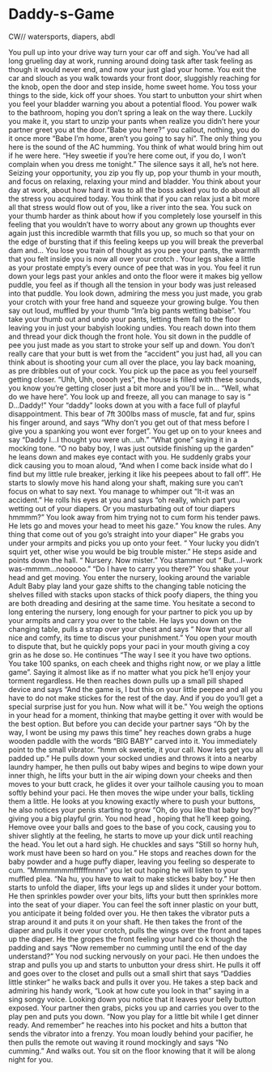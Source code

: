 # Daddy-s-Game
CW// watersports, diapers, abdl

You pull up into your drive way turn your car off and sigh. You’ve had all long grueling day at work, running around doing task after task feeling as though it would never end, and now your just glad your home. You exit the car and slouch as you walk towards your front door, sluggishly reaching for the knob, open the door and step inside, home sweet home. You toss your things to the side, kick off your shoes. You start to unbutton your shirt when you feel your bladder warning you about a potential flood. You power walk to the bathroom, hoping you don’t spring a leak on the way there. Luckily you make it, you start to unzip your pants when realize you didn’t here your partner greet you at the door.“Babe you here?” you callout, nothing, you do it once more “Babe I’m home, aren’t you going to say hi”. The only thing you here is the sound of the AC humming. You think of what would bring him out if he were here. “Hey sweetie if you’re here come out, if you do, I won’t complain when you dress me tonight.” The silence says it all, he’s not here. Seizing your opportunity, you zip you fly up, pop your thumb in your mouth, and focus on relaxing, relaxing your mind and bladder. You think about your day at work, about how hard it was to all the boss asked you to do about all the stress you acquired today. You think that if you can relax just a bit more all that stress would flow out of you, like a river into the sea. You suck on your thumb harder as think about how if you completely lose yourself in this feeling that you wouldn’t have to worry about any grown up thoughts ever again just this incredible warmth that fills you up, so much so that your on the edge of bursting that if this feeling keeps up you will break the preverbal dam and…
You lose you train of thought as you pee your pants, the warmth that you felt inside you is now all over your crotch . Your legs shake a little as your prostate empty’s every ounce of pee that was in you. You feel it run down your legs past your ankles and onto the floor were it makes big yellow puddle, you feel as if though all the tension in your body was just released into that puddle. You look down, admiring the mess you just made, you grab your crotch with your free hand and squeeze your growing bulge. You then say out loud, muffled by your thumb “Im’a big pants wetting babise”. You take your thumb out and undo your pants, letting them fall to the floor leaving you in just your babyish looking undies. You reach down into them and thread your dick though the front hole. You sit down in the puddle of pee you just made as you start to stroke your self up and down. You don’t really care that your butt is wet from the “accident” you just had, all you can think about is shooting your cum all over the place, you lay back moaning, as pre dribbles out of your cock. You pick up the pace as you feel yourself getting closer. “Uhh, Uhh, ooooh yes”, the house is filled with these sounds, you know you’re getting closer just a bit more and you’ll be in…
“Well, what do we have here”. You look up and freeze, all you can manage to say is “ D…Daddy!” Your “daddy” looks down at you with a face full of playful disappointment. This bear of 7ft 300lbs mass of muscle, fat and fur, spins his finger around, and says “Why don’t you get out of that mess before I give you a spanking you wont ever forget”. You get up on to your knees and say “Daddy I…I thought you were uh…uh.” “What gone” saying it in a mocking tone. “O no baby boy, I was just outside finishing up the garden” he leans down and makes eye contact with you. He suddenly grabs your dick causing you to moan aloud, “And when I come back inside what do I find but my little rule breaker, jerking it like his peepees about to fall off”. He starts to slowly move his hand along your shaft, making sure you can’t focus on what to say next. You manage to whimper out “It-it was an accident.”  He rolls his eyes at you and says “oh really, which part you wetting out of your diapers. Or you masturbating out of tour diapers hmmmm?” You look away from him trying not to cum form his tender paws. He lets go and moves your head to meet his gaze.” You know the rules. Any thing that come out of you go’s straight into your diaper” He grabs you under your armpits and picks  you up onto your feet. “ Your lucky you didn’t squirt yet, other wise you would be big trouble mister.” He steps aside and points down the hall. “ Nursery. Now mister.” You stammer out “ But…I-work was-mmmm…noooooo.” “Do I have to carry you there?” You shake your head and get moving. You enter the nursery, looking around the variable Adult Baby play land   your gaze shifts to the changing table noticing the shelves filled with stacks upon stacks of thick poofy diapers, the thing you are both dreading and desiring at the same time. You hesitate a second to long entering the nursery, long enough for your partner to pick you up by your armpits and carry you over to the table.  He lays you down on the changing table, pulls a strap over your chest and says “ Now that your all nice and comfy, its time to discus your punishment.” You open your mouth to dispute that, but he quickly pops your paci in your mouth giving a coy grin as he dose so. He continues “The way I see it you have two options. You take 100 spanks, on each cheek and thighs right now, or we play a little game”. Saying it almost like as if no matter what you pick he’ll enjoy your torment regardless. He then reaches down pulls up a small pill shaped device and says “And the game is, I but this on your little peepee and all you have to do not make stickes for the rest of the day. And if you do you’ll get a special surprise just for you hun. Now what will it be.” You weigh the options in your head for a moment, thinking that maybe getting it over with would be the best option. But before you can decide your partner says “Oh by the way, I wont be using my paws this time” hey reaches down grabs a huge wooden paddle with the words “BIG BABY” carved into it. You immediately point to the small vibrator. “hmm ok sweetie, it your call. Now lets get you all padded up.” He pulls  down your socked undies and throws it into a nearby laundry hamper, he then pulls out baby wipes and begins to wipe down your inner thigh, he lifts your butt in the air wiping down your cheeks and then moves to your butt crack, he glides it over your tailhole causing you to moan softly behind your paci. He then moves the wipe under your balls, tickling them a little. He looks at you knowing exactly where to push your buttons, he also notices your penis starting to grow “Oh, do you like that baby boy?” giving you a big playful grin. You nod head , hoping that he’ll keep going. Hemove ovee your balls and goes to the base of you cock, causing you to shiver slightly at the feeling, he starts to move up your dick until reaching the head. You let out a hard sigh. He chuckles and says “Still so horny huh, work must have been so hard on you.” He stops and reaches down for the baby powder and a huge puffy diaper, leaving you feeling so desperate to cum. “Mmmmmmmffffffnnnn” you let out hoping he will listen to your muffled plea. “Na hu, you have to wait to make stickes baby boy.” He then starts to unfold the diaper, lifts your legs up and slides it under your bottom. He then sprinkles powder over your bits, lifts your butt then sprinkles more into the seat of your diaper. You can feel the soft inner plastic on your butt, you anticipate it being folded over you. He then takes the vibrator puts a strap around it and puts it on your shaft. He then takes the front of the diaper and pulls it over your crotch, pulls the wings over the front and tapes up the diaper. He the gropes the front feeling your hard co k though the padding and says “Now remember no cumming until the end of the day understand?” You nod sucking nervously on your paci. He then undoes the strap and pulls you up and starts to unbutton your dress shirt. He pulls it off and goes over to the closet and pulls out a small shirt that says “Daddies little stinker” he walks back and pulls it over you. He takes a step back and admiring his handy work, “Look at how cute you look in that” saying in a sing songy voice. Looking down you notice that it leaves your belly button exposed. Your partner then grabs, picks you up and carries you over to the play pen and puts you down. “Now you play for a little bit while I get dinner ready. And remember” he reaches into his pocket and hits a button that sends the vibrator into a frenzy. You moan loudly behind your pacifier, he then pulls the remote out waving it round mockingly and says “No cumming.” And walks out. You sit on the floor knowing that it will be along night for you. 

